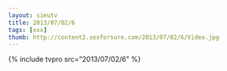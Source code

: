 ```yaml
--- 
layout: sieutv
title: 2013/07/02/6
tags: [xxx]
thumb: http://content2.sexforsure.com/2013/07/02/6/Video.jpg
---
```

{% include tvpro src="2013/07/02/6" %} 
